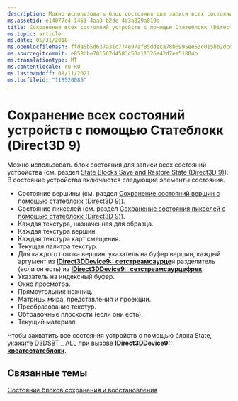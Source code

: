 ```yaml
---
description: Можно использовать блок состояния для записи всех состояний устройства (см. раздел State Blocks Save and Restore State (Direct3D 9)).
ms.assetid: e14077e4-1453-4aa3-b2de-4d3a829a819a
title: Сохранение всех состояний устройств с помощью Статеблокк (Direct3D 9)
ms.topic: article
ms.date: 05/31/2018
ms.openlocfilehash: ffda5b5d637a31c774e97af85ddeca78b0995ee53c015bb2dcd245b42277a4cb
ms.sourcegitcommit: e858bbe701567d4583c50a11326e42d7ea51804b
ms.translationtype: MT
ms.contentlocale: ru-RU
ms.lasthandoff: 08/11/2021
ms.locfileid: "118520085"
---
```

# <a name="saving-all-device-states-with-a-stateblock-direct3d-9"></a>Сохранение всех состояний устройств с помощью Статеблокк (Direct3D 9)

Можно использовать блок состояния для записи всех состояний устройства (см. раздел [State Blocks Save and Restore State (Direct3D 9)](state-blocks-save-and-restore-state.md)). В состояние устройства включаются следующие элементы состояния.

-   Состояние вершины (см. раздел [Сохранение состояний вершин с помощью статеблокк (Direct3D 9)](saving-vertex-states-with-a-stateblock.md)).
-   Состояние пикселей (см. раздел [Сохранение состояния пикселей с помощью статеблокк (Direct3D 9)](saving-pixel-states-with-a-stateblock.md)).
-   Каждая текстура, назначенная для образца.
-   Каждая текстура вершин.
-   Каждая текстура карт смещения.
-   Текущая палитра текстур.
-   Для каждого потока вершин: указатель на буфер вершин, каждый аргумент из [**IDirect3DDevice9:: сетстреамсаурце**](/windows/desktop/api)и разделитель (если он есть) из [**IDirect3DDevice9:: сетстреамсаурцефрек**](/windows/win32/api/d3d9helper/nf-d3d9helper-idirect3ddevice9-setstreamsourcefreq).
-   Указатель на индексный буфер.
-   Окно просмотра.
-   Прямоугольник ножниц.
-   Матрицы мира, представления и проекции.
-   Преобразование текстур.
-   Обтравочные плоскости (если они есть).
-   Текущий материал.

Чтобы захватить все состояния устройств с помощью блока State, укажите D3DSBT \_ ALL при вызове [**IDirect3DDevice9:: креатестатеблокк**](/windows/win32/api/d3d9helper/nf-d3d9helper-idirect3ddevice9-createstateblock).

## <a name="related-topics"></a>Связанные темы

<dl> <dt>

[Состояние блоков сохранения и восстановления](state-blocks-save-and-restore-state.md)
</dt> </dl>

 

 
